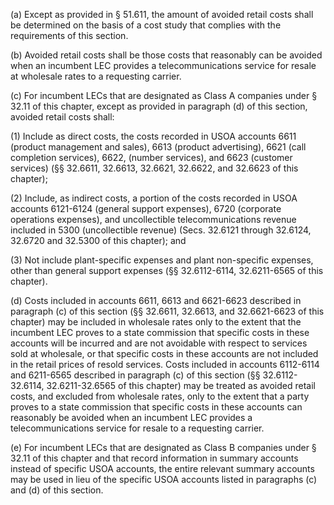 (a) Except as provided in § 51.611, the amount of avoided retail costs shall be determined on the basis of a cost study that complies with the requirements of this section.

(b) Avoided retail costs shall be those costs that reasonably can be avoided when an incumbent LEC provides a telecommunications service for resale at wholesale rates to a requesting carrier.

(c) For incumbent LECs that are designated as Class A companies under § 32.11 of this chapter, except as provided in paragraph (d) of this section, avoided retail costs shall:

(1) Include as direct costs, the costs recorded in USOA accounts 6611 (product management and sales), 6613 (product advertising), 6621 (call completion services), 6622, (number services), and 6623 (customer services) (§§ 32.6611, 32.6613, 32.6621, 32.6622, and 32.6623 of this chapter);

(2) Include, as indirect costs, a portion of the costs recorded in USOA accounts 6121-6124 (general support expenses), 6720 (corporate operations expenses), and uncollectible telecommunications revenue included in 5300 (uncollectible revenue) (Secs. 32.6121 through 32.6124, 32.6720 and 32.5300 of this chapter); and

(3) Not include plant-specific expenses and plant non-specific expenses, other than general support expenses (§§ 32.6112-6114, 32.6211-6565 of this chapter).

(d) Costs included in accounts 6611, 6613 and 6621-6623 described in paragraph (c) of this section (§§ 32.6611, 32.6613, and 32.6621-6623 of this chapter) may be included in wholesale rates only to the extent that the incumbent LEC proves to a state commission that specific costs in these accounts will be incurred and are not avoidable with respect to services sold at wholesale, or that specific costs in these accounts are not included in the retail prices of resold services. Costs included in accounts 6112-6114 and 6211-6565 described in paragraph (c) of this section (§§ 32.6112-32.6114, 32.6211-32.6565 of this chapter) may be treated as avoided retail costs, and excluded from wholesale rates, only to the extent that a party proves to a state commission that specific costs in these accounts can reasonably be avoided when an incumbent LEC provides a telecommunications service for resale to a requesting carrier.

(e) For incumbent LECs that are designated as Class B companies under § 32.11 of this chapter and that record information in summary accounts instead of specific USOA accounts, the entire relevant summary accounts may be used in lieu of the specific USOA accounts listed in paragraphs (c) and (d) of this section.

